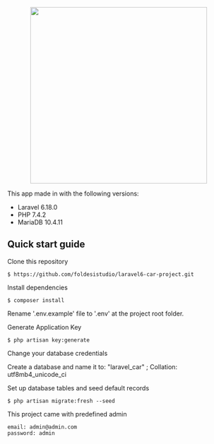 
<p align="center"><img src="https://res.cloudinary.com/dtfbvvkyp/image/upload/v1566331377/laravel-logolockup-cmyk-red.svg" width="400" loading="lazy"></p>  
  
This app made in with the following versions:  
  
- Laravel 6.18.0
- PHP 7.4.2
- MariaDB 10.4.11
  
## Quick start guide  
  
Clone this repository  
  
 
``` 
$ https://github.com/foldesistudio/laravel6-car-project.git
```  
  
Install dependencies  
```  
$ composer install
```  
  
Rename '.env.example' file to '.env' at the project root folder.  
  
Generate Application Key  
```  
$ php artisan key:generate  
```  
  
Change your database credentials  
  
Create a database and name it to: "laravel_car" ; Collation: utf8mb4_unicode_ci  
  
Set up database tables and seed default records  
```  
$ php artisan migrate:fresh --seed  
```  

This project came with predefined admin
```  
email: admin@admin.com
password: admin  
```
